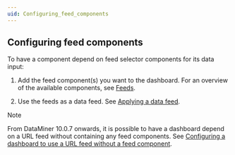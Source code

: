 ```yaml
---
uid: Configuring_feed_components
---
```


## Configuring feed components

To have a component depend on feed selector components for its data input:

1. Add the feed component(s) you want to the dashboard. For an overview of the available components, see [Feeds](xref:Feeds).

2. Use the feeds as a data feed. See [Applying a data feed](xref:Configuring_dashboard_components#applying-a-data-feed).

> [!NOTE]
> From DataMiner 10.0.7 onwards, it is possible to have a dashboard depend on a URL feed without containing any feed components. See [Configuring a dashboard to use a URL feed without a feed component](xref:Configuring_a_dashboard_to_use_a_URL_feed_without_a_feed_component).
>
